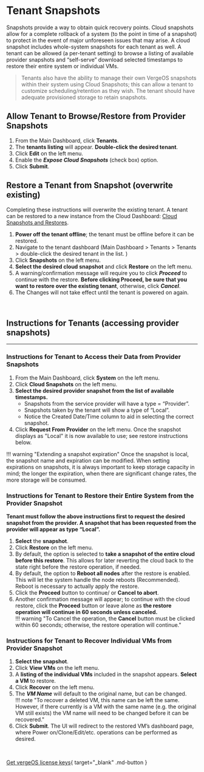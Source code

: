 # Tenant Snapshots

Snapshots provide a way to obtain quick recovery points. Cloud snapshots allow for a complete rollback of a system (to the point in time of a snapshot) to protect in the event of major unforeseen issues that may arise. A cloud snapshot includes whole-system snapshots for each tenant as well. A tenant can be allowed (a per-tenant setting) to browse a listing of available provider snapshots and “self-serve” download selected timestamps to restore their entire system or individual VMs.

 > Tenants also have the ability to manage their own VergeOS snapshots within their system using Cloud Snapshots; this can allow a tenant to customize scheduling/retention as they wish. The tenant should have adequate provisioned storage to retain snapshots.

## Allow Tenant to Browse/Restore from Provider Snapshots

1. From the Main Dashboard, click **Tenants**.
2. The **tenants listing** will appear. **Double-click the desired tenant**.
3. Click **Edit** on the left menu.
4. Enable the ***Expose Cloud Snapshots*** (check box) option.
5. Click **Submit**.

## Restore a Tenant from Snapshot (overwrite existing)

Completing these instructions will overwrite the existing tenant.  A tenant can be restored to a new instance from the Cloud Dashboard: [Cloud Snapshots and Restores](/product-guide/backup-dr/cloud-snapshot-restore#restore-select-tenants-from-a-cloud-snapshot).

1. **Power off the tenant offline**; the tenant must be offline before it can be restored.
2. Navigate to the tenant dashboard (Main Dashboard > Tenants > Tenants > double-click the desired tenant in the list. )
3. Click **Snapshots** on the left menu.
4. **Select the desired cloud snapshot** and click **Restore** on the left menu.
5. A warning/confirmation message will require you to click ***Proceed*** to continue with the restore.  **Before clicking Proceed, be sure that you want to restore over the existing tenant**, otherwise, click ***Cancel***.  
6. The Changes will not take effect until the tenant is powered on again.

</br>

## Instructions for Tenants (accessing provider snapshots)

---

### Instructions for Tenant to Access their Data from Provider Snapshots

1. From the Main Dashboard, click **System** on the left menu.
2. Click **Cloud Snapshots** on the left menu.
3. **Select the desired provider snapshot from the list of available timestamps.**
    - Snapshots from the service provider will have a type = “Provider”.
    - Snapshots taken by the tenant will show a type of “Local”.
    - Notice the Created Date/Time column to aid in selecting the correct snapshot.
4. Click **Request From Provider** on the left menu.
Once the snapshot displays as "Local" it is now available to use; see restore instructions below.

!!! warning "Extending a snapshot expiration"
    Once the snapshot is local, the snapshot name and expiration can be modified. When setting expirations on snapshots, it is always important to keep storage capacity in mind; the longer the expiration, when there are significant change rates, the more storage will be consumed.  

### Instructions for Tenant to Restore their Entire System from the Provider Snapshot

**Tenant must follow the above instructions first to request the desired snapshot from the provider. A snapshot that has been requested from the provider will appear as type “Local”.**

1. **Select** the **snapshot**.
2. Click **Restore** on the left menu.
3. By default, the option is selected to **take a snapshot of the entire cloud before this restore**. This allows for later reverting the cloud back to the state right before the restore operation, if needed.
4. By default, the option to **Reboot all nodes** after the restore is enabled. This will let the system handle the node reboots (Recommended). Reboot is necessary to actually apply the restore.
5. Click the **Proceed** button to continue/ or **Cancel to abort**.
6. Another confirmation message will appear; to continue with the cloud restore, click the **Proceed** button or leave alone as **the restore operation will continue in 60 seconds unless canceled.**  
!!! warning "To Cancel the operation, the **Cancel** button must be clicked within 60 seconds; otherwise, the restore operation will continue."

### Instructions for Tenant to Recover Individual VMs from Provider Snapshot

1. **Select the snapshot**.
2. Click **View VMs** on the left menu.
3. A **listing of the individual VMs** included in the snapshot appears. **Select a VM** to restore.
4. Click **Recover** on the left menu.
5. The ***VM Name*** will default to the original name, but can be changed.  
!!! note "To recover a deleted VM, this name can be left the same. However, if there currently is a VM with the same name (e.g. the original VM still exists) the VM name will need to be changed before it can be recovered."
6. Click **Submit**.
The UI will redirect to the restored VM’s dashboard page, where Power on/Clone/Edit/etc. operations can be performed as desired.

</br>

[Get vergeOS license keys](https://www.verge.io/test-drive){ target="_blank" .md-button }